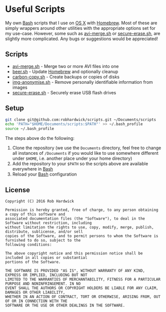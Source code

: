 # Useful Scripts

My own [Bash](https://www.gnu.org/software/bash/) scripts that I use on [OS X](https://www.apple.com/osx/) with [Homebrew](http://brew.sh). Most of these are simply wrappers around other utilities with the appropriate options set for my use-case. However, some such as [avi-merge.sh](avi-merge.sh) or [secure-erase.sh](secure-erase.sh), are slightly more complicated. Any bugs or suggestions would be appreciated!

## Scripts

* [avi-merge.sh](avi-merge.sh) - Merge two or more AVI files into one
* [beer.sh](beer.sh) - Update [Homebrew](http://brew.sh) and optionally cleanup
* [carbon-copy.sh](carbon-copy.sh) - Create backups or copies of disks
* [img-anonymise.sh](img-anonymise.sh) - Remove personally identifiable information from images
* [secure-erase.sh](secure-erase.sh) - Securely erase USB flash drives

## Setup

```bash
git clone git@github.com:robhardwick/scripts.git ~/Documents/scripts
echo 'PATH="$HOME/Documents/scripts:$PATH"' >> ~/.bash_profile
source ~/.bash_profile
```

The steps above do the following:

1. Clone the repository (we use the `Documents` directory, feel free to change all instances of `/Documents` if you would like to use somewhere different under `$HOME`, i.e. another place under your home directory)
2. Add the repository to your `$PATH` so the scripts above are available everywhere in [Bash](https://www.gnu.org/software/bash/)
3. Reload your [Bash](https://www.gnu.org/software/bash/) configuration

## License

    Copyright (C) 2016 Rob Hardwick

    Permission is hereby granted, free of charge, to any person obtaining a copy of this software and
    associated documentation files (the "Software"), to deal in the Software without restriction, including
    without limitation the rights to use, copy, modify, merge, publish, distribute, sublicense, and/or sell
    copies of the Software, and to permit persons to whom the Software is furnished to do so, subject to the
    following conditions:

    The above copyright notice and this permission notice shall be included in all copies or substantial
    portions of the Software.

    THE SOFTWARE IS PROVIDED "AS IS", WITHOUT WARRANTY OF ANY KIND, EXPRESS OR IMPLIED, INCLUDING BUT NOT
    LIMITED TO THE WARRANTIES OF MERCHANTABILITY, FITNESS FOR A PARTICULAR PURPOSE AND NONINFRINGEMENT. IN NO
    EVENT SHALL THE AUTHORS OR COPYRIGHT HOLDERS BE LIABLE FOR ANY CLAIM, DAMAGES OR OTHER LIABILITY,
    WHETHER IN AN ACTION OF CONTRACT, TORT OR OTHERWISE, ARISING FROM, OUT OF OR IN CONNECTION WITH THE
    SOFTWARE OR THE USE OR OTHER DEALINGS IN THE SOFTWARE.
